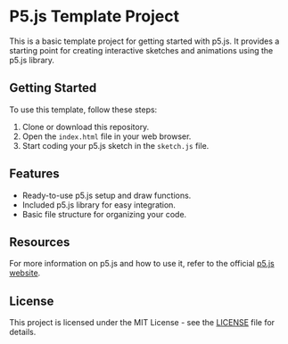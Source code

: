 # P5.js Template Project

This is a basic template project for getting started with p5.js. It provides a starting point for creating interactive
sketches and animations using the p5.js library.

## Getting Started

To use this template, follow these steps:

1. Clone or download this repository.
2. Open the `index.html` file in your web browser.
3. Start coding your p5.js sketch in the `sketch.js` file.

## Features

-   Ready-to-use p5.js setup and draw functions.
-   Included p5.js library for easy integration.
-   Basic file structure for organizing your code.

## Resources

For more information on p5.js and how to use it, refer to the official [p5.js website](https://p5js.org/).

## License

This project is licensed under the MIT License - see the [LICENSE](LICENSE) file for details.
